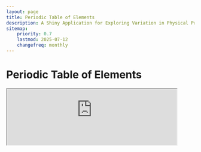 ```yaml
---
layout: page
title: Periodic Table of Elements
description: A Shiny Application for Exploring Variation in Physical Properties of Elements 
sitemap:
    priority: 0.7
    lastmod: 2025-07-12
    changefreq: monthly
---
```


<h1> Periodic Table of Elements </h1>

<iframe src="https://01980170-413f-791d-6d27-f1662a0fa8cd.share.connect.posit.cloud/" width="90%" ></iframe>